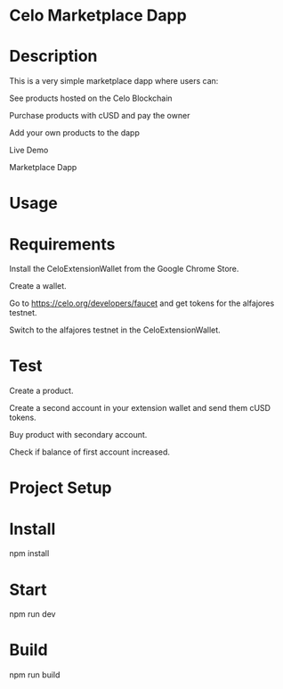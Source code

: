 # Celo Marketplace Dapp


# Description


This is a very simple marketplace dapp where users can:

See products hosted on the Celo Blockchain

Purchase products with cUSD and pay the owner

Add your own products to the dapp

Live Demo

Marketplace Dapp


# Usage

# Requirements

Install the CeloExtensionWallet from the Google Chrome Store.

Create a wallet.

Go to https://celo.org/developers/faucet and get tokens for the alfajores testnet.

Switch to the alfajores testnet in the CeloExtensionWallet.

# Test

Create a product.

Create a second account in your extension wallet and send them cUSD tokens.

Buy product with secondary account.

Check if balance of first account increased.

# Project Setup

# Install

npm install

# Start

npm run dev

# Build

npm run build
